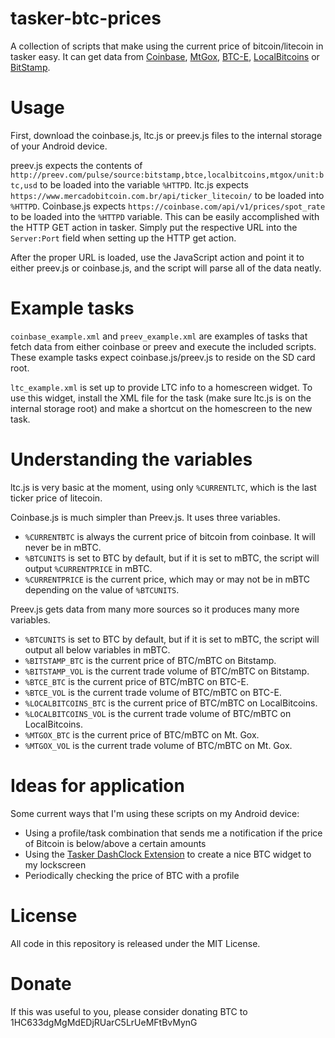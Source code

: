 tasker-btc-prices
=================

A collection of scripts that make using the current price of bitcoin/litecoin in tasker easy. It can get data from [Coinbase](https://coinbase.com), [MtGox](https://mtgox.com), [BTC-E](https://btc-e.com/), [LocalBitcoins](https://localbitcoins.com/) or [BitStamp](https://www.bitstamp.net/).

Usage
==========

First, download the coinbase.js, ltc.js or preev.js files to the internal storage of your Android device. 

preev.js expects the contents of `http://preev.com/pulse/source:bitstamp,btce,localbitcoins,mtgox/unit:btc,usd` to be loaded into the variable `%HTTPD`. ltc.js expects `https://www.mercadobitcoin.com.br/api/ticker_litecoin/` to be loaded into `%HTTPD`. Coinbase.js expects `https://coinbase.com/api/v1/prices/spot_rate` to be loaded into the `%HTTPD` variable. This can be easily accomplished with the HTTP GET action in tasker. Simply put the respective URL into the `Server:Port` field when setting up the HTTP get action.

After the proper URL is loaded, use the JavaScript action and point it to either preev.js or coinbase.js, and the script will parse all of the data neatly.


Example tasks
===========

`coinbase_example.xml` and `preev_example.xml` are examples of tasks that fetch data from either coinbase or preev and execute the included scripts. These example tasks expect coinbase.js/preev.js to reside on the SD card root.

`ltc_example.xml` is set up to provide LTC info to a homescreen widget. To use this widget, install the XML file for the task (make sure ltc.js is on the internal storage root) and make a shortcut on the homescreen to the new task. 


Understanding the variables
===========

ltc.js is very basic at the moment, using only `%CURRENTLTC`, which is the last ticker price of litecoin.

Coinbase.js is much simpler than Preev.js. It uses three variables. 

* `%CURRENTBTC` is always the current price of bitcoin from coinbase. It will never be in mBTC.
* `%BTCUNITS` is set to BTC by default, but if it is set to mBTC, the script will output `%CURRENTPRICE` in mBTC.
* `%CURRENTPRICE` is the current price, which may or may not be in mBTC depending on the value of `%BTCUNITS`.

Preev.js gets data from many more sources so it produces many more variables.

* `%BTCUNITS` is set to BTC by default, but if it is set to mBTC, the script will output all below variables in mBTC.
* `%BITSTAMP_BTC` is the current price of BTC/mBTC on Bitstamp.
* `%BITSTAMP_VOL` is the current trade volume of BTC/mBTC on Bitstamp.
* `%BTCE_BTC` is the current price of BTC/mBTC on BTC-E.
* `%BTCE_VOL` is the current trade volume of BTC/mBTC on BTC-E.
* `%LOCALBITCOINS_BTC` is the current price of BTC/mBTC on LocalBitcoins.
* `%LOCALBITCOINS_VOL` is the current trade volume of BTC/mBTC on LocalBitcoins.
* `%MTGOX_BTC` is the current price of BTC/mBTC on Mt. Gox.
* `%MTGOX_VOL` is the current trade volume of BTC/mBTC on Mt. Gox.

Ideas for application
=============
Some current ways that I'm using these scripts on my Android device:

* Using a profile/task combination that sends me a notification if the price of Bitcoin is below/above a certain amounts
* Using the [Tasker DashClock Extension](https://play.google.com/store/apps/details?id=de.schluderer.apps.t2d&hl=en) to create a nice BTC widget to my lockscreen
* Periodically checking the price of BTC with a profile

License
========

All code in this repository is released under the MIT License.

Donate
=======

If this was useful to you, please consider donating BTC to 1HC633dgMgMdEDjRUarC5LrUeMFtBvMynG